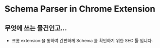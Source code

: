 # Schema Parser in Chrome Extension

## 무엇에 쓰는 물건인고...

- 크롬 extension 을 통하여 간편하게 Schema 를 확인하기 위한 SEO 툴 입니다.
